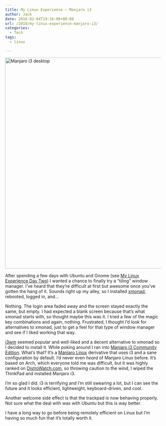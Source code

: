 ```yaml
---
title: My Linux Experience – Manjaro i3
author: Jack
date: 2018-02-04T19:16:00+00:00
url: /2018/my-linux-experience-manjaro-i3/
categories:
  - Tech
tags:
  - linux

---
```

<img src="/img/2018/02/manjaro-i3-desktop.png" alt="Manjaro i3 desktop" title="manjaro-i3-desktop.png" border="0" width="1200" height="683" />

After spending a few days with Ubuntu and Gnome (see [My Linux Experience Day Two][1]) I wanted a chance to finally try a &#8220;tiling&#8221; window manager. I&#8217;ve heard that they&#8217;re difficult at first but awesome once you&#8217;ve gotten the hang of it. Sounds right up my alley, so I installed [xmonad][2], rebooted, logged in, and&#8230;

Nothing. The login area faded away and the screen stayed exactly the same, but empty. I had expected a blank screen because that&#8217;s what xmonad starts with, so thought maybe this was it. I tried a few of the magic key combinations and again, nothing. Frustrated, I thought I&#8217;d look for alternatives to xmonad, just to get a feel for that type of window manager and see if I liked working that way.

[i3wm][3] seemed popular and well-liked and a decent alternative to xmonad so I decided to install it. While poking around I ran into [Manjaro i3 Community Edition][4]. What&#8217;s that? It&#8217;s a [Manjaro Linux][5] derivative that uses i3 and a sane configuration by default. I&#8217;d never even _heard_ of Manjaro Linux before. It&#8217;s based on Arch, which everyone told me was difficult, but it was highly ranked on [DistroWatch.com][6], so throwing caution to the wind, I wiped the ThinkPad and installed Manjaro i3.

I&#8217;m so glad I did. i3 is terrifying and I&#8217;m still swearing a lot, but I can see the future and it looks efficient, lightweight, keyboard-driven, and cool.

Another welcome side effect is that the trackpad is now behaving properly. Not sure what the deal with was with Ubuntu but this is way better.

I have a long way to go before being remotely efficient on Linux but I&#8217;m having so much fun that it&#8217;s totally worth it.

 [1]: https://jack.baty.net/2018/my-linux-experience-day-two/
 [2]: http://xmonad.org/
 [3]: https://i3wm.org/
 [4]: https://manjaro.org/community-editions/
 [5]: https://manjaro.org/
 [6]: https://distrowatch.com/